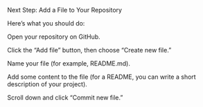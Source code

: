 Next Step: Add a File to Your Repository

Here’s what you should do:

Open your repository on GitHub.</nl>

Click the “Add file” button, then choose “Create new file.” </nl>

Name your file (for example, README.md). </nl>

Add some content to the file (for a README, you can write a short description of your project).</nl>

Scroll down and click “Commit new file.”</nl>
